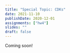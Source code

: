 ```yaml
---
title: "Special Topic: CDKs"
date: 2021-11-10
publishDate: 2020-12-01
assignments: ["hw4"]
slides: ""
draft: false
---
```


Coming soon!
